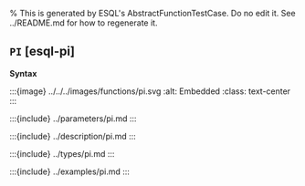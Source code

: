 % This is generated by ESQL's AbstractFunctionTestCase. Do no edit it. See ../README.md for how to regenerate it.

## `PI` [esql-pi]

**Syntax**

:::{image} ../../../images/functions/pi.svg
:alt: Embedded
:class: text-center
:::


:::{include} ../parameters/pi.md
:::

:::{include} ../description/pi.md
:::

:::{include} ../types/pi.md
:::

:::{include} ../examples/pi.md
:::
